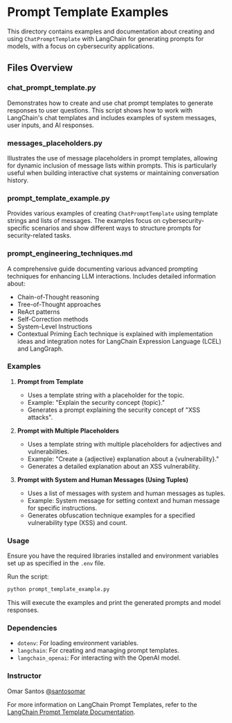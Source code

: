 # Prompt Template Examples

This directory contains examples and documentation about creating and using `ChatPromptTemplate` with LangChain for generating prompts for models, with a focus on cybersecurity applications.

## Files Overview

### chat_prompt_template.py
Demonstrates how to create and use chat prompt templates to generate responses to user questions. This script shows how to work with LangChain's chat templates and includes examples of system messages, user inputs, and AI responses.

### messages_placeholders.py
Illustrates the use of message placeholders in prompt templates, allowing for dynamic inclusion of message lists within prompts. This is particularly useful when building interactive chat systems or maintaining conversation history.

### prompt_template_example.py
Provides various examples of creating `ChatPromptTemplate` using template strings and lists of messages. The examples focus on cybersecurity-specific scenarios and show different ways to structure prompts for security-related tasks.

### prompt_engineering_techniques.md
A comprehensive guide documenting various advanced prompting techniques for enhancing LLM interactions. Includes detailed information about:
- Chain-of-Thought reasoning
- Tree-of-Thought approaches
- ReAct patterns
- Self-Correction methods
- System-Level Instructions
- Contextual Priming
Each technique is explained with implementation ideas and integration notes for LangChain Expression Language (LCEL) and LangGraph.

### Examples

1. **Prompt from Template**
   - Uses a template string with a placeholder for the topic.
   - Example: "Explain the security concept {topic}."
   - Generates a prompt explaining the security concept of "XSS attacks".

2. **Prompt with Multiple Placeholders**
   - Uses a template string with multiple placeholders for adjectives and vulnerabilities.
   - Example: "Create a {adjective} explanation about a {vulnerability}."
   - Generates a detailed explanation about an XSS vulnerability.

3. **Prompt with System and Human Messages (Using Tuples)**
   - Uses a list of messages with system and human messages as tuples.
   - Example: System message for setting context and human message for specific instructions.
   - Generates obfuscation technique examples for a specified vulnerability type (XSS) and count.

### Usage

Ensure you have the required libraries installed and environment variables set up as specified in the `.env` file.

Run the script:
```bash
python prompt_template_example.py
```

This will execute the examples and print the generated prompts and model responses.

### Dependencies

- `dotenv`: For loading environment variables.
- `langchain`: For creating and managing prompt templates.
- `langchain_openai`: For interacting with the OpenAI model.

### Instructor

Omar Santos [@santosomar](https://github.com/santosomar)

For more information on LangChain Prompt Templates, refer to the [LangChain Prompt Template Documentation](https://python.langchain.com/v0.2/docs/concepts/#prompt-templates).
